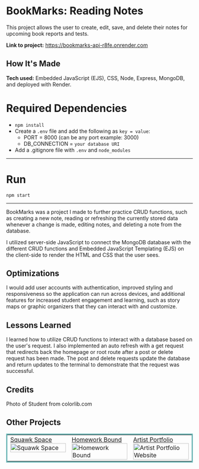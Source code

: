 # BookMarks: Reading Notes
This project allows the user to create, edit, save, and delete their notes for upcoming book reports and tests.

**Link to project:** https://bookmarks-api-r8fe.onrender.com

## How It's Made

**Tech used:** Embedded JavaScript (EJS), CSS, Node, Express, MongoDB, and deployed with Render.

# Required Dependencies

  - `npm install`
  - Create a `.env` file and add the following as `key = value`:
    - PORT = 8000 (can be any port example: 3000)
    - DB_CONNECTION = `your database URI`
  - Add a .gitignore file with `.env` and `node_modules`

---

# Run

`npm start`

---

BookMarks was a project I made to further practice CRUD functions, such as creating a new note, reading or refreshing the currently stored data whenever a change is made, editing notes, and deleting a note from the database.

I utilized server-side JavaScript to connect the MongoDB database with the different CRUD functions and Embedded JavaScript Templating (EJS) on the client-side to render the HTML and CSS that the user sees.

## Optimizations
I would add user accounts with authentication, improved styling and responsiveness so the application can run across devices, and additional features for increased student engagement and learning, such as story maps or graphic organizers that they can interact with and customize.

## Lessons Learned
I learned how to utilize CRUD functions to interact with a database based on the user's request. I also implemented an auto refresh with a get request that redirects back the homepage or root route after a post or delete request has been made. The post and delete requests update the database and return updates to the terminal to demonstrate that the request was successful.

## Credits
Photo of Student from colorlib.com

## Other Projects

<table bordercolor="#66b2b2">
  <tr>
    <td width="33.3%"  style="align:center;" valign="top">
	<a target="_blank" href="https://github.com/jaclynbrothers/squawk-space">Squawk Space</a>
    	<br>
    	<a target="_blank" href="https://github.com/jaclynbrothers/squawk-space">
    	<img src="https://media.giphy.com/media/7dsiIBgG8OuU95SUvF/giphy.gif" width="100%"  alt="Squawk Space">
        </a>
    </td>
    <td width="33.3%" valign="top">
	<a target="_blank" href="https://github.com/jaclynbrothers/homework-bound">Homework Bound</a>
      	<br>
        <a target="_blank" href="https://github.com/jaclynbrothers/homework-bound">
          <img src="https://media.giphy.com/media/MNZ4XTWUEEul7NG3PC/giphy.gif" width="100%" alt="Homework Bound">
        </a>
    </td>
    <td width="33.3%" valign="top">
	<a target="_blank" href="https://github.com/jaclynbrothers/artist-portfolio">Artist Portfolio</a>
      	<br>
        <a target="_blank" href="https://github.com/jaclynbrothers/artist-portfolio">
          <img src="https://media.giphy.com/media/OtZnHQvpwaGOxKxoi1/giphy.gif" width="100%" alt="Artist Portfolio Website">
        </a>
    </td>
  </tr>
</table>